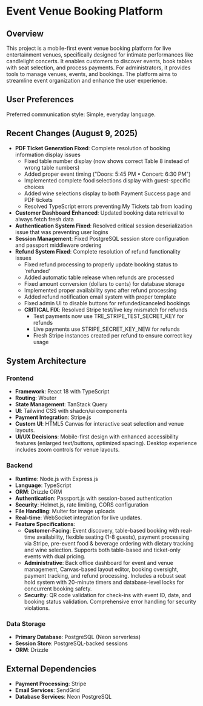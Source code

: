 # Event Venue Booking Platform

## Overview
This project is a mobile-first event venue booking platform for live entertainment venues, specifically designed for intimate performances like candlelight concerts. It enables customers to discover events, book tables with seat selection, and process payments. For administrators, it provides tools to manage venues, events, and bookings. The platform aims to streamline event organization and enhance the user experience.

## User Preferences
Preferred communication style: Simple, everyday language.

## Recent Changes (August 9, 2025)
- **PDF Ticket Generation Fixed**: Complete resolution of booking information display issues
  - Fixed table number display (now shows correct Table 8 instead of wrong table numbers)
  - Added proper event timing ("Doors: 5:45 PM • Concert: 6:30 PM") 
  - Implemented complete food selections display with guest-specific choices
  - Added wine selections display to both Payment Success page and PDF tickets
  - Resolved TypeScript errors preventing My Tickets tab from loading
- **Customer Dashboard Enhanced**: Updated booking data retrieval to always fetch fresh data
- **Authentication System Fixed**: Resolved critical session deserialization issue that was preventing user logins
- **Session Management**: Fixed PostgreSQL session store configuration and passport middleware ordering
- **Refund System Fixed**: Complete resolution of refund functionality issues
  - Fixed refund processing to properly update booking status to 'refunded'
  - Added automatic table release when refunds are processed
  - Fixed amount conversion (dollars to cents) for database storage
  - Implemented proper availability sync after refund processing
  - Added refund notification email system with proper template
  - Fixed admin UI to disable buttons for refunded/canceled bookings
  - **CRITICAL FIX**: Resolved Stripe test/live key mismatch for refunds
    - Test payments now use TRE_STRIPE_TEST_SECRET_KEY for refunds
    - Live payments use STRIPE_SECRET_KEY_NEW for refunds
    - Fresh Stripe instances created per refund to ensure correct key usage

## System Architecture

### Frontend
- **Framework**: React 18 with TypeScript
- **Routing**: Wouter
- **State Management**: TanStack Query
- **UI**: Tailwind CSS with shadcn/ui components
- **Payment Integration**: Stripe.js
- **Custom UI**: HTML5 Canvas for interactive seat selection and venue layouts.
- **UI/UX Decisions**: Mobile-first design with enhanced accessibility features (enlarged text/buttons, optimized spacing). Desktop experience includes zoom controls for venue layouts.

### Backend
- **Runtime**: Node.js with Express.js
- **Language**: TypeScript
- **ORM**: Drizzle ORM
- **Authentication**: Passport.js with session-based authentication
- **Security**: Helmet.js, rate limiting, CORS configuration
- **File Handling**: Multer for image uploads
- **Real-time**: WebSocket integration for live updates.
- **Feature Specifications**:
    - **Customer-Facing**: Event discovery, table-based booking with real-time availability, flexible seating (1-8 guests), payment processing via Stripe, pre-event food & beverage ordering with dietary tracking and wine selection. Supports both table-based and ticket-only events with dual pricing.
    - **Administrative**: Back office dashboard for event and venue management, Canvas-based layout editor, booking oversight, payment tracking, and refund processing. Includes a robust seat hold system with 20-minute timers and database-level locks for concurrent booking safety.
    - **Security**: QR code validation for check-ins with event ID, date, and booking status validation. Comprehensive error handling for security violations.

### Data Storage
- **Primary Database**: PostgreSQL (Neon serverless)
- **Session Store**: PostgreSQL-backed sessions
- **ORM**: Drizzle

## External Dependencies

- **Payment Processing**: Stripe
- **Email Services**: SendGrid
- **Database Services**: Neon PostgreSQL